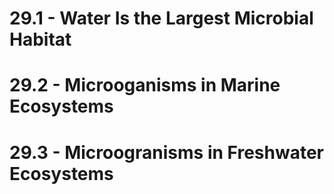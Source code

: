 # 29.1 - Water Is the Largest Microbial Habitat
# 29.2 - Microoganisms in Marine Ecosystems
# 29.3 - Microogranisms in Freshwater Ecosystems
